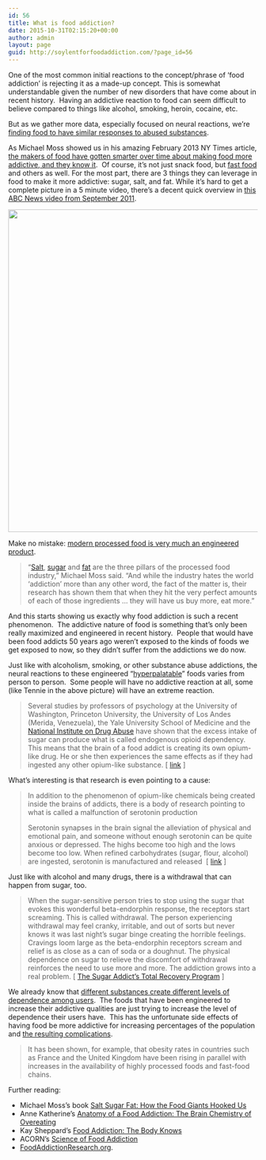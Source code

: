 ```yaml
---
id: 56
title: What is food addiction?
date: 2015-10-31T02:15:20+00:00
author: admin
layout: page
guid: http://soylentforfoodaddiction.com/?page_id=56
---
```

One of the most common initial reactions to the concept/phrase of &#8216;food addiction&#8217; is rejecting it as a made-up concept. This is somewhat understandable given the number of new disorders that have come about in recent history.  Having an addictive reaction to food can seem difficult to believe compared to things like alcohol, smoking, heroin, cocaine, etc.

But as we gather more data, especially focused on neural reactions, we&#8217;re [finding food to have similar responses to abused substances](http://www.ncbi.nlm.nih.gov/pmc/articles/PMC3980851/).

As Michael Moss showed us in his amazing February 2013 NY Times article, [the makers of food have gotten smarter over time about making food more addictive, and they know it](http://www.nytimes.com/2013/02/24/magazine/the-extraordinary-science-of-junk-food.html).  Of course, it&#8217;s not just snack food, but [fast food](http://www.ncbi.nlm.nih.gov/pubmed/21999689) and others as well. For the most part, there are 3 things they can leverage in food to make it more addictive: sugar, salt, and fat. While it&#8217;s hard to get a complete picture in a 5 minute video, there&#8217;s a decent quick overview in [this ABC News video from September 2011](http://abcnews.go.com/Nightline/video/inside-food-addicts-brain-14469664).

<img class="alignnone" src="http://i.imgur.com/wheJ4Zo.png" alt="" width="1463" height="651" />

Make no mistake: [modern processed food is very much an engineered product](http://www.cbc.ca/m/news/health/food-cravings-engineered-by-industry-1.1395225).

> &#8220;[Salt](http://www.cbc.ca/news/health/story/2009/07/23/f-salt-reducing-health-risks.html), [sugar](http://www.cbc.ca/news/health/story/2012/06/19/f-10-sugar-facts.html) and [fat](http://www.cbc.ca/news/health/story/2013/02/08/oil-fat-omega-diet-heart.html) are the three pillars of the processed food industry,&#8221; Michael Moss said. &#8220;And while the industry hates the world &#8216;addiction&#8217; more than any other word, the fact of the matter is, their research has shown them that when they hit the very perfect amounts of each of those ingredients … they will have us buy more, eat more.&#8221;

And this starts showing us exactly why food addiction is such a recent phenomenon.  The addictive nature of food is something that&#8217;s only been really maximized and engineered in recent history.  People that would have been food addicts 50 years ago weren&#8217;t exposed to the kinds of foods we get exposed to now, so they didn&#8217;t suffer from the addictions we do now.

Just like with alcoholism, smoking, or other substance abuse addictions, the neural reactions to these engineered &#8220;[hyperpalatable](http://io9.com/how-hyperpalatable-foods-could-turn-you-into-a-food-add-1575144399)&#8221; foods varies from person to person.  Some people will have no addictive reaction at all, some (like Tennie in the above picture) will have an extreme reaction.

> Several studies by professors of psychology at the University of Washington, Princeton University, the University of Los Andes (Merida, Venezuela), the Yale University School of Medicine and the <a title="National Institute on Drug Abuse - Food Addiction Resource" href="http://www.drugabuse.gov/" target="_blank">National Institute on Drug Abuse</a> have shown that the excess intake of sugar can produce what is called endogenous opioid dependency. This means that the brain of a food addict is creating its own opium-like drug. He or she then experiences the same effects as if they had ingested any other opium-like substance. [ [link](http://foodaddiction.com/resources/science-of-food-addiction/) ]

What&#8217;s interesting is that research is even pointing to a cause:

> In addition to the phenomenon of opium-like chemicals being created inside the brains of addicts, there is a body of research pointing to what is called a malfunction of serotonin production
> 
> Serotonin synapses in the brain signal the alleviation of physical and emotional pain, and someone without enough serotonin can be quite anxious or depressed. The highs become too high and the lows become too low. When refined carbohydrates (sugar, flour, alcohol) are ingested, serotonin is manufactured and released  [ [link](http://foodaddiction.com/resources/science-of-food-addiction/) ]

Just like with alcohol and many drugs, there is a withdrawal that can happen from sugar, too.

> When the sugar-sensitive person tries to stop using the sugar that evokes this wonderful beta-endorphin response, the receptors start screaming. This is called withdrawal. The person experiencing withdrawal may feel cranky, irritable, and out of sorts but never knows it was last night’s sugar binge creating the horrible feelings. Cravings loom large as the beta-endorphin receptors scream and relief is as close as a can of soda or a doughnut. The physical dependence on sugar to relieve the discomfort of withdrawal reinforces the need to use more and more. The addiction grows into a real problem. [ [The Sugar Addict’s Total Recovery Program](http://www.amazon.com/Sugar-Addicts-Total-Recovery-Program/dp/0345441338) ]

We already know that [different substances create different levels of dependence among users](https://en.wikipedia.org/wiki/Substance_dependence#Dependence_potential).  The foods that have been engineered to increase their addictive qualities are just trying to increase the level of dependence their users have.  This has the unfortunate side effects of having food be more addictive for increasing percentages of the population and [the resulting complications](http://io9.com/how-hyperpalatable-foods-could-turn-you-into-a-food-add-1575144399).

> It has been shown, for example, that obesity rates in countries such as France and the United Kingdom have been rising in parallel with increases in the availability of highly processed foods and fast-food chains.

Further reading:

  * Michael Moss&#8217;s book [Salt Sugar Fat: How the Food Giants Hooked Us](http://amzn.com/0812982193)
  * Anne Katherine&#8217;s [Anatomy of a Food Addiction: The Brain Chemistry of Overeating](http://www.amazon.com/Anatomy-Food-Addiction-Overeating-Compulsive/dp/0936077131)
  * Kay Sheppard&#8217;s [Food Addiction: The Body Knows](http://www.amazon.com/Food-Addiction-Knows-Revised-Expanded/dp/155874276X)
  * ACORN&#8217;s [Science of Food Addiction](http://foodaddiction.com/resources/science-of-food-addiction/)
  * [FoodAddictionResearch.org](http://foodaddictionresearch.org/).